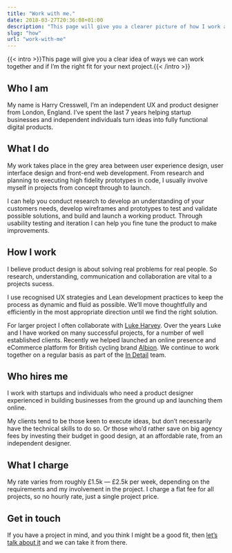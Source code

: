 ```yaml
---
title: "Work with me."
date: 2018-03-27T20:36:08+01:00
description: "This page will give you a clearer picture of how I work and whether I’m the right fit for your next project"
slug: "how"
url: "work-with-me"
---
```


{{< intro >}}This page will give you a clear idea of ways we can work together and if I’m the right fit for your next project.{{< /intro >}}

## Who I am

My name is Harry Cresswell, I’m an independent UX and product designer from London, England. I’ve spent the last 7 years helping startup businesses and independent individuals turn ideas into fully functional digital products.

## What I do

My work takes place in the grey area between user experience design, user interface design and front-end web development. From research and planning to executing high fidelity prototypes in code, I usually involve myself in projects from concept through to launch.

I can help you conduct research to develop an understanding of your customers needs, develop wireframes and prototypes to test and validate possible solutions, and build and launch a working product. Through usability testing and iteration I can help you fine tune the product to make improvements.

## How I work

I believe product design is about solving real problems for real people. So research, understanding, communication and collaboration are vital to a projects sucess.

I use recognised UX strategies and Lean development practices to keep the process as dynamic and fluid as possible. We’ll move thoughtfully and efficiently in the most appropriate direction until we find the right solution.

For larger project I often collaborate with [Luke Harvey](https://lukeharvey.co.uk/). Over the years Luke and I have worked on many successful projects, for a number of well established clients. Recently we helped launched an online presence and eCommerce platform for British cycling brand [Albion](https://www.albioncycling.com/). We continue to work together on a regular basis as part of the [In Detail](https://indtl.com/) team.

## Who hires me

I work with startups and individuals who need a product designer experienced in building businesses from the ground up and launching them online.

My clients tend to be those keen to execute ideas, but don’t necessarily have the technical skills to do so. Or those who’d rather save on big agency fees by investing their budget in good design, at an affordable rate, from an independent designer.

## What I charge

My rate varies from roughly £1.5k — £2.5k per week, depending on the requirements and my involvement in the project. I charge a flat fee for all projects, so no hourly rate, just a single project price.

## Get in touch

If you have a project in mind, and you think I might be a good fit, then [let’s talk about it](/contact/) and we can take it from there.
